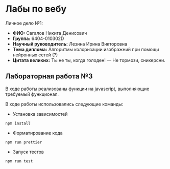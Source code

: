 # Лабы по вебу

Личное дело №1:
- **ФИО:** Сагалов Никита Денисович
- **Группа:** 6404-010302D
- **Научный руководитель:** Лезина Ирина Викторовна
- **Тема диплома:** Алгоритмы колоризации изображний при помощи нейронных сетей (?)
- **Цитата великих:** Ты не ты, когда голоден! — Не тормози, сникерсни.

## Лабораторная работа №3

В ходе работы реализованы функции на javascript, выполняющие требуемый функционал.

В ходе работы использовались следующие команды:
- Установка зависимостей
```
npm install 
```
- Форматирование кода
```
npm run prettier
```
- Запуск тестов
```
npm run test
```